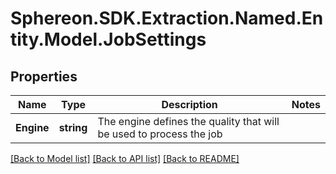 # Sphereon.SDK.Extraction.Named.Entity.Model.JobSettings
## Properties

Name | Type | Description | Notes
------------ | ------------- | ------------- | -------------
**Engine** | **string** | The engine defines the quality that will be used to process the job | 

[[Back to Model list]](../README.md#documentation-for-models) [[Back to API list]](../README.md#documentation-for-api-endpoints) [[Back to README]](../README.md)

